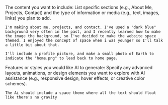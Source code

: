 The content you want to include: List specific sections (e.g., About Me, Projects, Contact) and the type of information or media (e.g., text, images, links) you plan to add.

    I'm making about me, projects, and contact. I've used a "dark blue" background very often in the past, and I recently learned how to make the image the background, so I've decided to make the website space themed. I enjoyed the concept of space when i was younger so I'll talk a little bit about that.

    I'll include a profile picture, and make a small photo of Earth to indicate the "home.png" to lead back to home page.

Features or styles you would like AI to generate: Specify any advanced layouts, animations, or design elements you want to explore with AI assistance (e.g., responsive design, hover effects, or creative color schemes).

    The Ai should include a space theme where all the text should float like there's no gravity

    